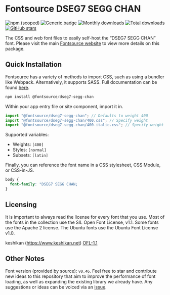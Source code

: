 # Fontsource DSEG7 SEGG CHAN

[![npm (scoped)](https://img.shields.io/npm/v/@fontsource/dseg7-segg-chan?color=brightgreen)](https://www.npmjs.com/package/@fontsource/dseg7-segg-chan) [![Generic badge](https://img.shields.io/badge/fontsource-passing-brightgreen)](https://github.com/fontsource/fontsource) [![Monthly downloads](https://badgen.net/npm/dm/@fontsource/dseg7-segg-chan)](https://github.com/fontsource/fontsource) [![Total downloads](https://badgen.net/npm/dt/@fontsource/dseg7-segg-chan)](https://github.com/fontsource/fontsource) [![GitHub stars](https://img.shields.io/github/stars/fontsource/fontsource.svg?style=social&label=Star)](https://github.com/fontsource/fontsource/stargazers)

The CSS and web font files to easily self-host the “DSEG7 SEGG CHAN” font. Please visit the main [Fontsource website](https://fontsource.org/fonts/dseg7-segg-chan) to view more details on this package.

## Quick Installation

Fontsource has a variety of methods to import CSS, such as using a bundler like Webpack. Alternatively, it supports SASS. Full documentation can be found [here](https://fontsource.org/docs/getting-started/introduction).

```javascript
npm install @fontsource/dseg7-segg-chan
```

Within your app entry file or site component, import it in.

```javascript
import "@fontsource/dseg7-segg-chan"; // Defaults to weight 400
import "@fontsource/dseg7-segg-chan/400.css"; // Specify weight
import "@fontsource/dseg7-segg-chan/400-italic.css"; // Specify weight and style

```

Supported variables:
- Weights: `[400]`
- Styles: `[normal]`
- Subsets: `[latin]`

Finally, you can reference the font name in a CSS stylesheet, CSS Module, or CSS-in-JS.

```css
body {
  font-family: "DSEG7 SEGG CHAN;
}
```

## Licensing
It is important to always read the license for every font that you use.
Most of the fonts in the collection use the SIL Open Font License, v1.1. Some fonts use the Apache 2 license. The Ubuntu fonts use the Ubuntu Font License v1.0.

keshikan (https://www.keshikan.net)
[OFL-1.1](https://github.com/keshikan/DSEG/blob/master/DSEG-LICENSE.txt)

## Other Notes
Font version (provided by source): `v0.46`.
Feel free to star and contribute new ideas to this repository that aim to improve the performance of font loading, as well as expanding the existing library we already have. Any suggestions or ideas can be voiced via an [issue](https://github.com/fontsource/fontsource/issues).